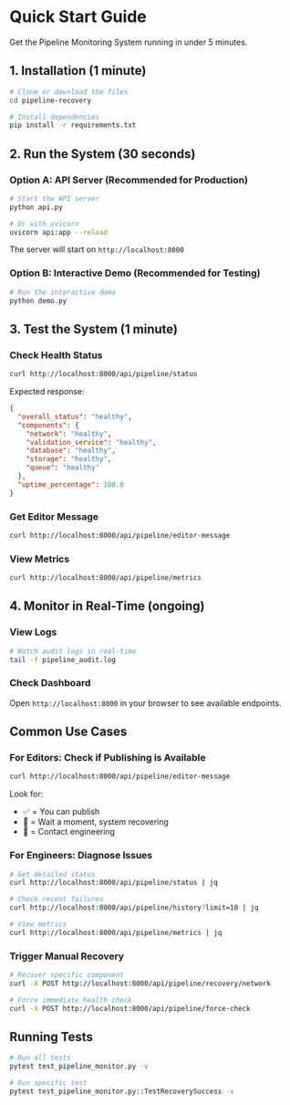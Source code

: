 # Quick Start Guide

Get the Pipeline Monitoring System running in under 5 minutes.

## 1. Installation (1 minute)

```bash
# Clone or download the files
cd pipeline-recovery

# Install dependencies
pip install -r requirements.txt
```

## 2. Run the System (30 seconds)

### Option A: API Server (Recommended for Production)

```bash
# Start the API server
python api.py

# Or with uvicorn
uvicorn api:app --reload
```

The server will start on `http://localhost:8000`

### Option B: Interactive Demo (Recommended for Testing)

```bash
# Run the interactive demo
python demo.py
```

## 3. Test the System (1 minute)

### Check Health Status

```bash
curl http://localhost:8000/api/pipeline/status
```

Expected response:
```json
{
  "overall_status": "healthy",
  "components": {
    "network": "healthy",
    "validation_service": "healthy",
    "database": "healthy",
    "storage": "healthy",
    "queue": "healthy"
  },
  "uptime_percentage": 100.0
}
```

### Get Editor Message

```bash
curl http://localhost:8000/api/pipeline/editor-message
```

### View Metrics

```bash
curl http://localhost:8000/api/pipeline/metrics
```

## 4. Monitor in Real-Time (ongoing)

### View Logs

```bash
# Watch audit logs in real-time
tail -f pipeline_audit.log
```

### Check Dashboard

Open `http://localhost:8000` in your browser to see available endpoints.

## Common Use Cases

### For Editors: Check if Publishing is Available

```bash
curl http://localhost:8000/api/pipeline/editor-message
```

Look for:
- ✅ = You can publish
- 🔄 = Wait a moment, system recovering
- 🚨 = Contact engineering

### For Engineers: Diagnose Issues

```bash
# Get detailed status
curl http://localhost:8000/api/pipeline/status | jq

# Check recent failures
curl http://localhost:8000/api/pipeline/history?limit=10 | jq

# View metrics
curl http://localhost:8000/api/pipeline/metrics | jq
```

### Trigger Manual Recovery

```bash
# Recover specific component
curl -X POST http://localhost:8000/api/pipeline/recovery/network

# Force immediate health check
curl -X POST http://localhost:8000/api/pipeline/force-check
```

## Running Tests

```bash
# Run all tests
pytest test_pipeline_monitor.py -v

# Run specific test
pytest test_pipeline_monitor.py::TestRecoverySuccess -v
```
